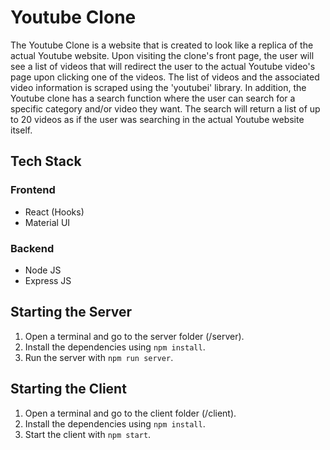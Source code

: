 # Youtube Clone
The Youtube Clone is a website that is created to look like a replica of the actual Youtube website. Upon visiting the clone's front page, the user will see a list of videos that will redirect the user to the actual Youtube video's page upon clicking one of the videos. The list of videos and the associated video information is scraped using the 'youtubei' library. In addition, the Youtube clone has a search function where the user can search for a specific category and/or video they want. The search will return a list of up to 20 videos as if the user was searching in the actual Youtube website itself. 

## Tech Stack
### Frontend
* React (Hooks)
* Material UI

### Backend
* Node JS
* Express JS

## Starting the Server
1. Open a terminal and go to the server folder (/server).
2. Install the dependencies using `npm install`.
3. Run the server with `npm run server`.

## Starting the Client
1. Open a terminal and go to the client folder (/client).
2. Install the dependencies using `npm install`.
3. Start the client with `npm start`.

